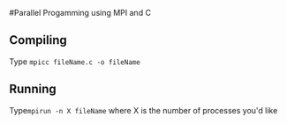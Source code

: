 #Parallel Progamming using MPI and C

## Compiling
Type
``mpicc fileName.c -o fileName``

## Running
Type``mpirun -n X fileName`` where X is the number of processes you'd like
